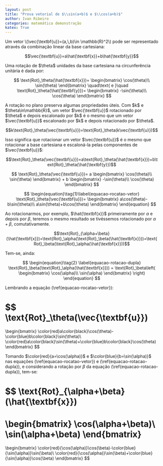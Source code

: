 ```yaml
---
layout: post
title: "Prova vetorial de $\\sin(a+b)$ e $\\cos(a+b)$"
author: Ivan Ribeiro
categories: matemática demonstração
katex: True
---
```


<p>Um vetor \(\vec{\textbf{u}}=(a,\,b)\in \mathbb{R}^2\) pode ser representado através da combinação linear da base cartesiana:</p>

$$\vec{\textbf{u}}=a\hat{\textbf{x}}+b\hat{\textbf{y}}$$

<p>Uma rotação de $\theta$ unidades da base cartesiana na circunferência unitária é dada por:</p>

$$
\text{Rot}_\theta(\hat{\textbf{x}})=
\begin{bmatrix}
\cos(\theta)\\
\sin(\theta)
\end{bmatrix}
\quad\text{ e }\quad
\text{Rot}_\theta(\hat{\textbf{y}})=
\begin{bmatrix}
-\sin(\theta)\\
\cos(\theta)
\end{bmatrix}
$$

<p>A rotação no plano preserva algumas propriedades úteis. Com $k$ e $\theta\in\mathbb{R}$, um vetor $\vec{\textbf{u}}$ rotacionado por $\theta$ e depois escalonado por $k$ é o mesmo que um vetor $\vec{\textbf{u}}$ escalonado por $k$ e depois rotacionado por $\theta$.</p>

$$k\text{Rot}_\theta(\vec{\textbf{u}})=\text{Rot}_\theta(k\vec{\textbf{u}})$$

Isso significa que rotacionar um vetor $\vec{\textbf{u}}$ é o mesmo que rotacionar a base cartesiana e escaloná-la pelas componentes de $\vec{\textbf{u}}$:

$$\text{Rot}_\theta(\vec{\textbf{u}})=a\text{Rot}_\theta(\hat{\textbf{x}})+b\text{Rot}_\theta(\hat{\textbf{y}})$$

$$
\text{Rot}_\theta(\vec{\textbf{u}})=
  a
  \begin{bmatrix}
      \cos(\theta)\\
      \sin(\theta)
  \end{bmatrix}
  +
  b
  \begin{bmatrix}
      -\sin(\theta)\\
      \cos(\theta)
  \end{bmatrix}
$$

$$
\begin{equation}\tag{1}\label{equacao-rocatao-vetor}
        \text{Rot}_\theta(\vec{\textbf{u}})=
        \begin{bmatrix}
            a\cos(\theta)-b\sin(\theta)\\
            a\sin(\theta)+b\cos(\theta)
        \end{bmatrix}
    \end{equation}
$$

Ao rotacionarmos, por exemplo, $\hat{\textbf{x}}$ primeiramente por $\alpha$ e depois por $\beta$, teremos o mesmo resultado se tivéssemos rotacionado por $\alpha+\beta$, comutativamente.

$$\text{Rot}_{\alpha+\beta}(\hat{\textbf{x}})=\text{Rot}_\alpha(\text{Rot}_\beta(\hat{\textbf{x}}))=\text{Rot}_\beta(\text{Rot}_\alpha(\hat{\textbf{x}}))$$

Tem-se, ainda:

$$
\begin{equation}\tag{2}
    \label{equacao-rotacao-dupla}
    \text{Rot}_\beta(\text{Rot}_\alpha(\hat{\textbf{x}}))
    =
    \text{Rot}_\beta\left(
        \begin{bmatrix}
            \cos(\alpha)\\
            \sin(\alpha)
        \end{bmatrix}
    \right)
\end{equation}
$$

Lembrando a equação (\ref{equacao-rocatao-vetor}):

$$
  \text{Rot}_\theta(\vec{\textbf{u}})
  =
  \begin{bmatrix}
      \color{red}a\color{black}\cos(\theta)-\color{blue}b\color{black}\sin(\theta)\\
      \color{red}a\color{black}\sin(\theta)+\color{blue}b\color{black}\cos(\theta)
  \end{bmatrix}
$$

Tomando $\color{red}{a=\cos(\alpha)}$ e $\color{blue}{b=\sin(\alpha)}$ nas equações (\ref{equacao-rocatao-vetor}) e (\ref{equacao-rotacao-dupla}), e considerando a rotação por $\beta$ da equação (\ref{equacao-rotacao-dupla}), tem-se:

$$
  \text{Rot}_{\alpha+\beta}(\hat{\textbf{x}})
  =
  \begin{bmatrix}
      \cos(\alpha+\beta)\\
      \sin(\alpha+\beta)
  \end{bmatrix}
  =
  \begin{bmatrix}
      \color{red}{\cos(\alpha)}\cos(\beta)-\color{blue}{\sin(\alpha)}\sin(\beta)\\
      \color{red}{\cos(\alpha)}\sin(\beta)+\color{blue}{\sin(\alpha)}\cos(\beta)
  \end{bmatrix}
$$
